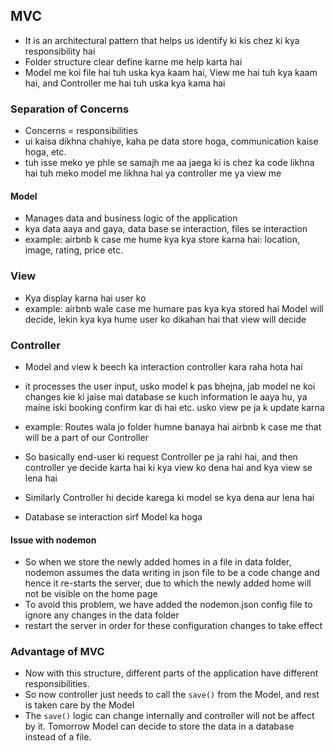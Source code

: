 MVC 
---

* It is an architectural pattern that helps us identify ki kis chez ki kya responsibility hai
* Folder structure clear define karne me help karta hai 
* Model me koi file hai tuh uska kya kaam hai, View me hai tuh kya kaam hai, and Controller me hai tuh uska kya kama hai 

### Separation of Concerns

* Concerns = responsibilities 
* ui kaisa dikhna chahiye, kaha pe data store hoga, communication kaise hoga, etc. 
* tuh isse meko ye phle se samajh me aa jaega ki is chez ka code likhna hai tuh meko model me likhna hai ya controller me ya view me 

#### Model

* Manages data and business logic of the application
* kya data aaya and gaya, data base se interaction, files se interaction
* example: airbnb k case me hume kya kya store karna hai: location, image, rating, price etc. 


### View

* Kya display karna hai user ko
* example: airbnb wale case me humare pas kya kya stored hai Model will decide, lekin kya kya hume user ko dikahan hai that view will decide


### Controller

* Model and view k beech ka interaction controller kara raha hota hai
* it processes the user input, usko model k pas bhejna, jab model ne koi changes kie ki jaise mai database se kuch information le aaya hu, ya maine iski booking confirm kar di hai etc. usko view pe ja k update karna
* example: Routes wala jo folder humne banaya hai airbnb k case me that will be a part of our Controller


* So basically end-user ki request Controller pe ja rahi hai, and then controller ye decide karta hai ki kya view ko dena hai and kya view se lena hai
* Similarly Controller hi decide karega ki model se kya dena aur lena hai
* Database se interaction sirf Model ka hoga

#### Issue with nodemon
 
 * So when we store the newly added homes in a file in data folder, nodemon assumes the data writing in json file to be a code change and hence it re-starts the server, due to which the newly added home will not be visible on the home page
 * To avoid this problem, we have added the nodemon.json config file to ignore any changes in the data folder
 * restart the server in order for these configuration changes to take effect
 
 ### Advantage of MVC

 * Now with this structure, different parts of the application have different responsibilities.
 * So now controller just needs to call the `save()` from the Model, and rest is taken care by the Model
 * The `save()` logic can change internally and controller will not be affect by it. Tomorrow Model can decide to store the data in a database instead of a file.
 